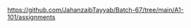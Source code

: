 <!-- THIS CONTAINS ALL THE ASSIGNMENTS OF PIAIC 67TH BATCH  -->
<!-- QUESTIONS SHEETS ARE AVAILABLE HERE  -->
https://github.com/JahanzaibTayyab/Batch-67/tree/main/A1-101/assignments 